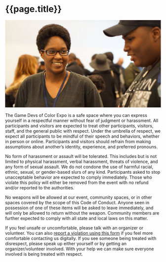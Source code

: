 # {{page.title}}

![](/assets/images/photos/2016/04.jpg)

The Game Devs of Color Expo is a safe space where you can express yourself in a respectful manner without fear of judgment or harassment. All participants and visitors are expected to treat other participants, visitors, staff, and the general public with respect. Under the umbrella of respect, we expect all participants to be mindful of their speech and behaviors, whether in person or online. Participants and visitors should refrain from making assumptions about another’s identity, experience, and preferred pronouns.

No form of harassment or assault will be tolerated. This includes but is not limited to physical harassment, verbal harassment, threats of violence, and any form of sexual assault. We do not condone the use of harmful racial, ethnic, sexual, or gender-based slurs of any kind. Participants asked to stop unacceptable behavior are expected to comply immediately. Those who violate this policy will either be removed from the event with no refund and/or reported to the authorities.

No weapons will be allowed at our event, community spaces, or in other spaces covered by the scope of this Code of Conduct. Anyone seen in possession of one of these items will be asked to leave immediately, and will only be allowed to return without the weapon. Community members are further expected to comply with all state and local laws on this matter.


If you feel unsafe or uncomfortable, please talk with an organizer or volunteer. You can also [report a violation using this form](https://goo.gl/forms/T9SgQmkhkHQz0J7U2) if you feel more comfortable contacting us digitally. If you see someone being treated with disrespect, please speak up either yourself or by getting an organizer/volunteer involved. With your help we can make sure everyone involved is being treated with respect.